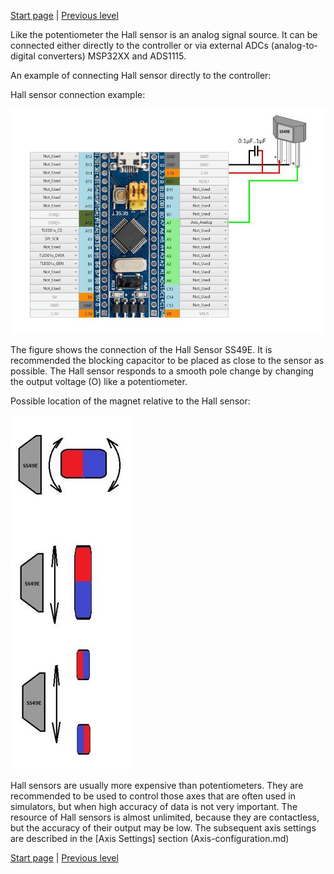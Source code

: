 


[Start page](../README.md) | [Previous level](Axes-connection.md)

Like the potentiometer the Hall sensor is an analog signal source. It can be connected either directly to the controller or via external ADCs (analog-to-digital converters) MSP32XX and ADS1115.

An example of connecting Hall sensor directly to the controller:

Hall sensor connection example:

![](../images/A1.2.jpg)

The figure shows the connection of the Hall Sensor SS49E. It is recommended the blocking capacitor to be placed as close to the sensor as possible. The Hall sensor responds to a smooth pole change by changing the output voltage (O) like a potentiometer.

Possible location of the magnet relative to the Hall sensor:

![](../images/A1.2.1.jpg)

Hall sensors are usually more expensive than potentiometers. They are recommended to be used to control those axes that are often used in simulators, but when high accuracy of data is not very important. The resource of Hall sensors is almost unlimited, because they are contactless, but the accuracy of their output may be low. The subsequent axis settings are described in the [Axis Settings] section (Axis-configuration.md)


[Start page](../README.md) | [Previous level](Axes-connection.md)

